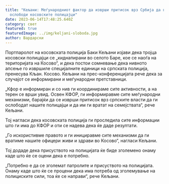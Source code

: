 ```yaml
---
title: "Кељани: Меѓународниот фактор да изврши притисок врз Србија да ги
  ослободи косовските полицајци"
date: 2023-06-14T17:48:25.640Z
category: свет
featured: true
featuredImage: ../img/keljani-sloboda.jpg
author: Вардарски
---
```

Портпаролот на косовската полиција Баки Кељани изјави дека тројца косовски полицајци се „киднапирани во селото Баре, кое се наоѓа на територијата на Косово“, и дека постои сомневање дека нивното апсење го извршиле специјалните единици на српската полиција, пренесува Кљан. Косово.
Кељани на прес-конференцијата рече дека за случајот се информирани и меѓународни претставници.

„Кфор е информиран и со нив ги координираме сите активности, а на терен се врши увид. Освен КФОР, ги информиравме сите меѓународни механизми, барајќи да се изврши притисок врз српските власти да ги ослободат нашите полицајци и да им ги вратат на семејствата“, рече Кељани.

Тој нагласи дека косовската полиција ги проследила сите информации што ги има до КФОР и оти се надева дека ќе даде резултати.

„Го искористивме правото и ги инициравме сите механизми да ги вратиме нашите офицери живи и здрави во Косово“, нагласи Кељани.

Тој додаде дека присуството на полицијата ќе биде зголемено онаму каде што ќе се оцени дека е потребно.

„Потребно е да се зголемат патролите и присуството на полицијата. Онаму каде што ќе се процени дека има потреба од зголемување на полициските сили, тоа ќе се направи“, рече Кељани.